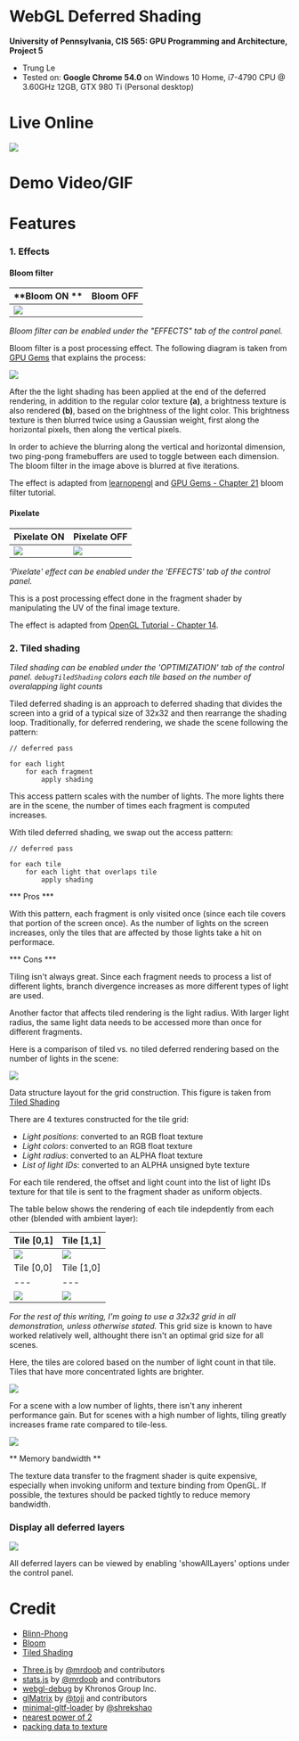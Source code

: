 WebGL Deferred Shading
======================

**University of Pennsylvania, CIS 565: GPU Programming and Architecture, Project 5**

* Trung Le
* Tested on: **Google Chrome 54.0** on
  Windows 10 Home, i7-4790 CPU @ 3.60GHz 12GB, GTX 980 Ti (Personal desktop)

# Live Online

[![](img/thumb.png)](http://TODO.github.io/Project5B-WebGL-Deferred-Shading)

# Demo Video/GIF

# Features

### 1. Effects

#### Bloom filter

| **Bloom ON ** | **Bloom OFF**|
|---|---|
|![](img/100_lights_bloom.png)||![](img/100_lights_no_bloom.png)|

_Bloom filter can be enabled under the "EFFECTS" tab of the control panel._

Bloom filter is a post processing effect. The following diagram is taken from [GPU Gems](http://http.developer.nvidia.com/GPUGems/gpugems_ch21.html) that explains the process:

![](img/analysis/bloom_filter_diagram.png)

After the the light shading has been applied at the end of the deferred rendering, in addition to the regular color texture **(a)**, a brightness texture is also rendered **(b)**, based on the brightness of the light color. This brightness texture is then blurred twice using a Gaussian weight, first along the horizontal pixels, then along the vertical pixels.

In order to achieve the blurring along the vertical and horizontal dimension, two ping-pong framebuffers are used to toggle between each dimension. The bloom filter in the image above is blurred at five iterations.

The effect is adapted from [learnopengl](http://learnopengl.com/#!Advanced-Lighting/Bloom) and [GPU Gems - Chapter 21](http://http.developer.nvidia.com/GPUGems/gpugems_ch21.html) bloom filter tutorial.

#### Pixelate

| **Pixelate ON** | **Pixelate OFF**|
|---|---|
|![](img/100_light_pixelate.png)|![](img/100_light.png)|

_'Pixelate' effect can be enabled under the 'EFFECTS' tab of the control panel._

This is a post processing effect done in the fragment shader by manipulating the UV of the final image texture.

The effect is adapted from [OpenGL Tutorial - Chapter 14](http://www.opengl-tutorial.org/intermediate-tutorials/tutorial-14-render-to-texture/
).

### 2. Tiled shading

_Tiled shading can be enabled under the 'OPTIMIZATION' tab of the control panel. `debugTiledShading` colors each tile based on the number of overalapping light counts_

Tiled deferred shading is an approach to deferred shading that divides the screen into a grid of a typical size of 32x32 and then rearrange the shading loop. Traditionally, for deferred rendering, we shade the scene following the pattern:

```
// deferred pass

for each light
    for each fragment
        apply shading
```

This access pattern scales with the number of lights. The more lights there are in the scene, the number of times each fragment is computed increases.

With tiled deferred shading, we swap out the access pattern:

```
// deferred pass

for each tile
    for each light that overlaps tile
        apply shading
```

*** Pros ***

With this pattern, each fragment is only visited once (since each tile covers that portion of the screen once). As the number of lights on the screen increases, only the tiles that are affected by those lights take a hit on performace.

*** Cons ***

Tiling isn't always great. Since each fragment needs to process a list of different lights, branch divergence increases as more different types of light are used.

Another factor that affects tiled rendering is the light radius. With larger light radius, the same light data needs to be accessed more than once for different fragments.

Here is a comparison of tiled vs. no tiled deferred rendering based on the number of lights in the scene:


![](img/analysis/grid_data_structure.png)

Data structure layout for the grid construction. This figure is taken from [Tiled Shading](http://www.cse.chalmers.se/~uffe/tiled_shading_preprint.pdf)

There are 4 textures constructed for the tile grid:

- _Light positions_: converted to an RGB float texture
- _Light colors_: converted to an RGB float texture
- _Light radius_: converted to an ALPHA float texture
- _List of light IDs_: converted to an ALPHA unsigned byte texture

For each tile rendered, the offset and light count into the list of light IDs texture for that tile is sent to the fragment shader as uniform objects.

The table below shows the rendering of each tile indepdently from each other (blended with ambient layer):

| Tile [0,1] | Tile [1,1] |
| --- | --- |
|![](img/tile_0_1.png)|![](img/tile_1_1.png)|
| Tile [0,0] | Tile [1,0] |
| --- | --- |
|![](img/tile_0_0.png)|![](img/tile_1_0.png)|

_For the rest of this writing, I'm going to use a 32x32 grid in all demonstration, unless otherwise stated._ This grid size is known to have worked relatively well, althought there isn't an optimal grid size for all scenes.

Here, the tiles are colored based on the number of light count in that tile. Tiles that have more concentrated lights are brighter.

![](img/100_lights_tile_color_by_light_count.png)

For a scene with a low number of lights, there isn't any inherent performance gain. But for scenes with a high number of lights, tiling greatly increases frame rate compared to tile-less.

![](img/analysis/tiling_vs_light_count.png)

** Memory bandwidth **

The texture data transfer to the fragment shader is quite expensive, especially when invoking uniform and texture binding from OpenGL. If possible, the textures should be packed tightly to reduce memory bandwidth.

### Display all deferred layers

![](img/all_deferred_layers.png)

All deferred layers can be viewed by enabling 'showAllLayers' options under the control panel.

# Credit

- [Blinn-Phong](http://sunandblackcat.com/tipFullView.php?l=eng&topicid=30&topic=Phong-Lighting)
- [Bloom](http://learnopengl.com/#!Advanced-Lighting/Bloom)
- [Tiled Shading](http://www.cse.chalmers.se/~uffe/tiled_shading_preprint.pdf)
* [Three.js](https://github.com/mrdoob/three.js) by [@mrdoob](https://github.com/mrdoob) and contributors
* [stats.js](https://github.com/mrdoob/stats.js) by [@mrdoob](https://github.com/mrdoob) and contributors
* [webgl-debug](https://github.com/KhronosGroup/WebGLDeveloperTools) by Khronos Group Inc.
* [glMatrix](https://github.com/toji/gl-matrix) by [@toji](https://github.com/toji) and contributors
* [minimal-gltf-loader](https://github.com/shrekshao/minimal-gltf-loader) by [@shrekshao](https://github.com/shrekshao)
* [nearest power of 2](https://bocoup.com/weblog/find-the-closest-power-of-2-with-javascript)
* [packing data to texture](http://stackoverflow.com/questions/17262574/packing-vertex-data-into-a-webgl-texture)
